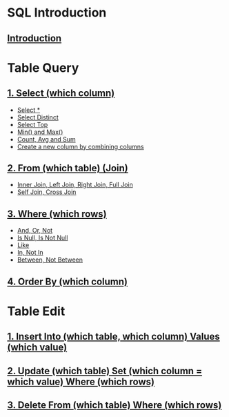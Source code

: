 # SQL Introduction
## [Introduction](https://github.com/yangshiteng/StatQuest-Study-Notes/blob/main/SQL/Introduction.md)

# Table Query

## [1. Select (which column)](https://github.com/yangshiteng/StatQuest-Study-Notes/blob/main/SQL/select.md)
  * [Select \*](https://github.com/yangshiteng/StatQuest-Study-Notes/blob/main/SQL/SelectALL.md)
  * [Select Distinct]()
  * [Select Top](https://github.com/yangshiteng/StatQuest-Study-Notes/blob/main/SQL/SelectTop.md)
  * [Min() and Max()](https://github.com/yangshiteng/StatQuest-Study-Notes/blob/main/SQL/minandmax.md)
  * [Count, Avg and Sum](https://github.com/yangshiteng/StatQuest-Study-Notes/blob/main/SQL/Count%2C%20Avg%20and%20Sum.md)
  * [Create a new column by combining columns](https://github.com/yangshiteng/StatQuest-Study-Notes/blob/main/SQL/ColumnCombine.md)
## [2. From (which table) (Join)](https://github.com/yangshiteng/StatQuest-Study-Notes/blob/main/Notes/SQL_join.md)
  * [Inner Join, Left Join, Right Join, Full Join]()
  * [Self Join, Cross Join]()
## [3. Where (which rows)](https://github.com/yangshiteng/StatQuest-Study-Notes/blob/main/SQL/where.md)
  * [And, Or, Not](https://github.com/yangshiteng/StatQuest-Study-Notes/blob/main/SQL/And%2C%20Or%2C%20Not.md)
  * [Is Null, Is Not Null](https://github.com/yangshiteng/StatQuest-Study-Notes/blob/main/SQL/Nullvalue.md)
  * [Like](https://github.com/yangshiteng/StatQuest-Study-Notes/blob/main/SQL/likeoperator.md)
  * [In, Not In](https://github.com/yangshiteng/StatQuest-Study-Notes/blob/main/SQL/In_operator.md)
  * [Between, Not Between](https://github.com/yangshiteng/StatQuest-Study-Notes/blob/main/SQL/Between.md)
## [4. Order By (which column)](https://github.com/yangshiteng/StatQuest-Study-Notes/blob/main/SQL/Order_by.md)

# Table Edit

## [1. Insert Into (which table, which column) Values (which value)](https://github.com/yangshiteng/StatQuest-Study-Notes/blob/main/SQL/Insert_into.md)
## [2. Update (which table) Set (which column = which value) Where (which rows)](https://github.com/yangshiteng/StatQuest-Study-Notes/blob/main/SQL/update.md)
## [3. Delete From (which table) Where (which rows)](https://github.com/yangshiteng/StatQuest-Study-Notes/blob/main/SQL/Delete.md)
